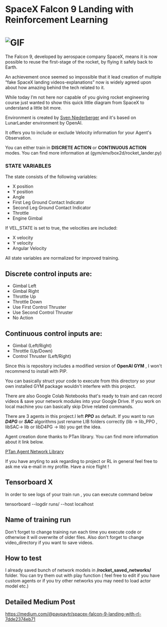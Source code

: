 # SpaceX Falcon 9 Landing with Reinforcement Learning 

# ![GIF](videogifwhatever.gif)

The Falcon 9, developed by aerospace company SpaceX, means it is now possible to reuse the first-stage of the rocket, by flying it safely back to Earth.

An achievement once seemed so impossible that it lead creation of multiple “fake SpaceX landing videos-explanations” now is widely agreed upon about how amazing behind the tech related to it.

While today I’m not here nor capable of you giving rocket engineering course just wanted to show this quick little diagram from SpaceX to understand a little bit more.

Environment is created by [Sven Niederberger](https://github.com/EmbersArc) and it's based on LunarLander environment by OpenAI.

 

It offers you to include or exclude Velocity information for your Agent's Observation. 

You can either train in **DISCRETE ACTION**  or **CONTINUOUS ACTION** modes.
You can find more information at (gym/env/box2d/rocket_lander.py)



### STATE VARIABLES  
The state consists of the following variables:
  * X position  
  * Y position  
  * Angle  
  * First Leg Ground Contact Indicator  
  * Second Leg Ground Contact Indicator  
  * Throttle  
  * Engine Gimbal  
  
If VEL_STATE is set to true, the velocities are included:  
  * X velocity  
  * Y velocity  
  * Angular Velocity  
  
All state variables are normalized for improved training.
    

## Discrete control inputs are:
* Gimbal Left
* Gimbal Right
* Throttle Up
* Throttle Down
* Use First Control Thruster
* Use Second Control Thruster
* No Action
## Continuous control inputs are:
* Gimbal (Left/Right)
* Throttle (Up/Down)
* Control Thruster (Left/Right)

Since this is repository includes a modified version of **OpenAI GYM** , I won't recommend to install with PIP.

You can basically struct your code to execute from this directory so your own installed GYM package wouldn't interfere with this project. 

There are also Google Colab Notebooks that's ready to train and can record videos & save your network modules into your Google Drive.
If you work on local machine you can basically skip Drive related commands.

There are 3 agents in this project.I left ***PPO*** as default. If you want to run ***D4PG*** or ***SAC*** algorithms just rename LIB folders correctly
(lib -> lib_PPO ,  libSAC-> lib  or libD4PG -> lib) you get the idea.

Agent creation done thanks to PTan library. You can find more information about it link below.

[PTan Agent Network Library](https://github.com/Shmuma/ptan)

If you have anyting to ask regarding to project or RL in general feel free to ask me via e-mail in my profile.
Have a nice flight !


## Tensorboard X 

In order to see logs of your train run , you can execute command below

tensorboard --logdir runs/ --host localhost

## Name of training run

Don't forget to change training run each time you execute code or otherwise it will overwrite of older files.
Also don't forget to change video_directory if you want to save videos.

## How to test 

I already saved bunch of network models in **/rocket_saved_networks/** folder.  You can try them out with play function ( feel free to edit if you have custom agents or if you try other networks you may need to load actor model etc.)

## Detailed Medium Post

https://medium.com/@paypaytr/spacex-falcon-9-landing-with-rl-7dde2374eb71
